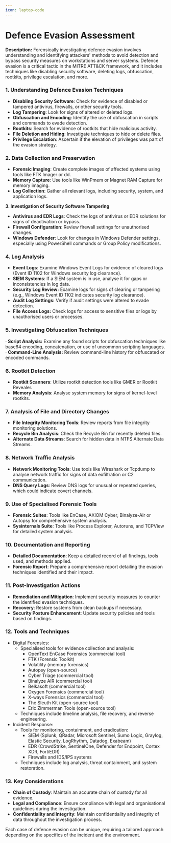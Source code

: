 ```yaml
---
icon: laptop-code
---
```


# Defence Evasion Assessment

**Description:** Forensically investigating defence evasion involves understanding and identifying attackers' methods to avoid detection and bypass security measures on workstations and server systems. Defence evasion is a critical tactic in the MITRE ATT\&CK framework, and it includes techniques like disabling security software, deleting logs, obfuscation, rootkits, privilege escalation, and more.

### **1. Understanding Defence Evasion Techniques**

* **Disabling Security Software**: Check for evidence of disabled or tampered antivirus, firewalls, or other security tools.
* **Log Tampering**: Look for signs of altered or deleted logs.
* **Obfuscation and Encoding**: Identify the use of obfuscation in scripts and commands to evade detection.
* **Rootkits**: Search for evidence of rootkits that hide malicious activity.
* **File Deletion and Hiding**: Investigate techniques to hide or delete files.
* **Privilege Escalation**: Ascertain if the elevation of privileges was part of the evasion strategy.

### **2. Data Collection and Preservation**

* **Forensic Imaging**: Create complete images of affected systems using tools like FTK Imager or dd.
* **Memory Capture**: Use tools like WinPmem or Magnet RAM Capture for memory imaging.
* **Log Collection**: Gather all relevant logs, including security, system, and application logs.

**3. Investigation of Security Software Tampering**

* **Antivirus and EDR Logs**: Check the logs of antivirus or EDR solutions for signs of deactivation or bypass.
* **Firewall Configuration**: Review firewall settings for unauthorised changes.
* **Windows Defender**: Look for changes in Windows Defender settings, especially using PowerShell commands or Group Policy modifications.

### **4. Log Analysis**

* **Event Logs**: Examine Windows Event Logs for evidence of cleared logs (Event ID 1102 for Windows security log clearance).
* **SIEM Systems**: If a SIEM system is in use, analyse it for gaps or inconsistencies in log data.
* **Security Log Review:** Examine logs for signs of clearing or tampering (e.g., Windows Event ID 1102 indicates security log clearance).
* **Audit Log Settings:** Verify if audit settings were altered to evade detection.
* **File Access Logs:** Check logs for access to sensitive files or logs by unauthorised users or processes.

### **5. Investigating Obfuscation Techniques**

·        **Script Analysis:** Examine any found scripts for obfuscation techniques like base64 encoding, concatenation, or use of uncommon scripting languages. ·        **Command-Line Analysis:** Review command-line history for obfuscated or encoded commands.

### **6. Rootkit Detection**

* **Rootkit Scanners**: Utilize rootkit detection tools like GMER or Rootkit Revealer.
* **Memory Analysis**: Analyse system memory for signs of kernel-level rootkits.

### **7. Analysis of File and Directory Changes**

* **File Integrity Monitoring Tools**: Review reports from file integrity monitoring solutions.
* **Recycle Bin Analysis**: Check the Recycle Bin for recently deleted files.
* **Alternate Data Streams**: Search for hidden data in NTFS Alternate Data Streams.

### **8. Network Traffic Analysis**

* **Network Monitoring Tools**: Use tools like Wireshark or Tcpdump to analyse network traffic for signs of data exfiltration or C2 communication.
* **DNS Query Logs**: Review DNS logs for unusual or repeated queries, which could indicate covert channels.

### **9. Use of Specialised Forensic Tools**

* **Forensic Suites**: Tools like EnCase, AXIOM Cyber, Binalyze-Air or Autopsy for comprehensive system analysis.
* **Sysinternals Suite**: Tools like Process Explorer, Autoruns, and TCPView for detailed system analysis.

### **10. Documentation and Reporting**

* **Detailed Documentation**: Keep a detailed record of all findings, tools used, and methods applied.
* **Forensic Report**: Prepare a comprehensive report detailing the evasion techniques identified and their impact.

### **11. Post-Investigation Actions**

* **Remediation and Mitigation**: Implement security measures to counter the identified evasion techniques.
* **Recovery**: Restore systems from clean backups if necessary.
* **Security Posture Enhancement**: Update security policies and tools based on findings.

### **12.** Tools and Techniques

* Digital Forensics:
  * Specialised tools for evidence collection and analysis:
    * OpenText EnCase Forensics (commercial tool)
    * FTK (Forensic Toolkit)
    * Volatility (memory forensics)
    * Autopsy (open-source)
    * Cyber Triage (commercial tool)
    * Binalyze AIR (commercial tool)
    * Belkasoft (commercial tool)
    * Oxygen Forensics (commercial tool)
    * X-ways Forensics (commercial tool)
    * The Sleuth Kit (open-source tool)
    * Eric Zimmerman Tools (open-source tool)
  * Techniques include timeline analysis, file recovery, and reverse engineering.
* Incident Response:
  * Tools for monitoring, containment, and eradication:
    * SIEM (Splunk, QRadar, Microsoft Sentinel, Sumo Logic, Graylog, Elastic Security, LogRhythm, Datadog, Exabeam)
    * EDR (CrowdStrike, SentinelOne, Defender for Endpoint, Cortex XDR, FortiEDR)
    * Firewalls and IDS/IPS systems
  * Techniques include log analysis, threat containment, and system restoration.

### **13. Key Considerations**

* **Chain of Custody**: Maintain an accurate chain of custody for all evidence.
* **Legal and Compliance**: Ensure compliance with legal and organisational guidelines during the investigation.
* **Confidentiality and Integrity**: Maintain confidentiality and integrity of data throughout the investigation process.

Each case of defence evasion can be unique, requiring a tailored approach depending on the specifics of the incident and the environment.
